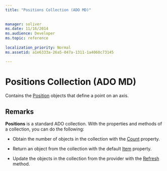 ```yaml
---
title: "Positions Collection (ADO MD)"
 
 
manager: soliver
ms.date: 11/16/2014
ms.audience: Developer
ms.topic: reference
  
localization_priority: Normal
ms.assetid: a1e6333a-26a5-047a-1311-1a4060c73145

---
```


# Positions Collection (ADO MD)

Contains the [Position](position-object-ado-md.md) objects that define a point on an axis. 
  
## Remarks

 **Positions** is a standard ADO collection. With the properties and methods of a collection, you can do the following: 
  
- Obtain the number of objects in the collection with the [Count](count-property-ado.md) property. 
    
- Return an object from the collection with the default [Item](item-property-ado.md) property. 
    
- Update the objects in the collection from the provider with the [Refresh](refresh-method-ado.md) method. 
    

